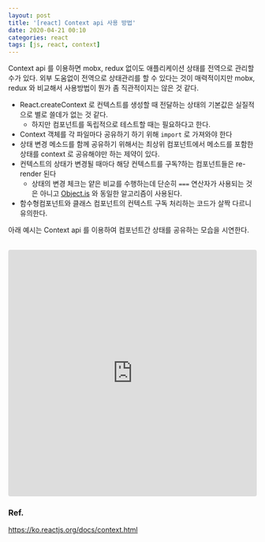 ```yaml
---
layout: post
title: '[react] Context api 사용 방법'
date: 2020-04-21 00:10
categories: react
tags: [js, react, context]
---
```


Context api 를 이용하면 mobx, redux 없이도 애플리케이션 상태를 전역으로 관리할 수가 있다. 외부 도움없이 전역으로 상태관리를 할 수 있다는 것이 매력적이지만 mobx, redux 와 비교해서 사용방법이 뭔가 좀 직관적이지는 않은 것 같다.

- React.createContext 로 컨텍스트를 생성할 때 전달하는 상태의 기본값은 실질적으로 별로 쓸데가 없는 것 같다.
  - 하지만 컴포넌트를 독립적으로 테스트할 때는 필요하다고 한다.
- Context 객체를 각 파일마다 공유하기 하기 위해 `import` 로 가져와야 한다
- 상태 변경 메소드를 함께 공유하기 위해서는 최상위 컴포넌트에서 메소드를 포함한 상태를 context 로 공유해야만 하는 제약이 있다.
- 컨텍스트의 상태가 변경될 때마다 해당 컨텍스트를 구독?하는 컴포넌트들은 re-render 된다
  - 상태의 변경 체크는 얕은 비교를 수행하는데 단순히 `===` 연산자가 사용되는 것은 아니고 [Object.is](https://developer.mozilla.org/ko/docs/Web/JavaScript/Reference/Global_Objects/Object/is) 와 동일한 알고리즘이 사용된다.
- 함수형컴포넌트와 클래스 컴포넌트의 컨텍스트 구독 처리하는 코드가 살짝 다르니 유의한다.

아래 예시는 Context api 를 이용하여 컴포넌트간 상태를 공유하는 모습을 시연한다.

<br>

<iframe
     src="https://codesandbox.io/embed/github/min9nim/react-context-sample/tree/master/?fontsize=14&hidenavigation=1&theme=dark"
     style="width:100%; height:500px; border:0; border-radius: 4px; overflow:hidden;"
     title="react-context-api-9"
     allow="accelerometer; ambient-light-sensor; camera; encrypted-media; geolocation; gyroscope; hid; microphone; midi; payment; usb; vr"
     sandbox="allow-forms allow-modals allow-popups allow-presentation allow-same-origin allow-scripts"
   ></iframe>

<br>

### Ref.

https://ko.reactjs.org/docs/context.html
